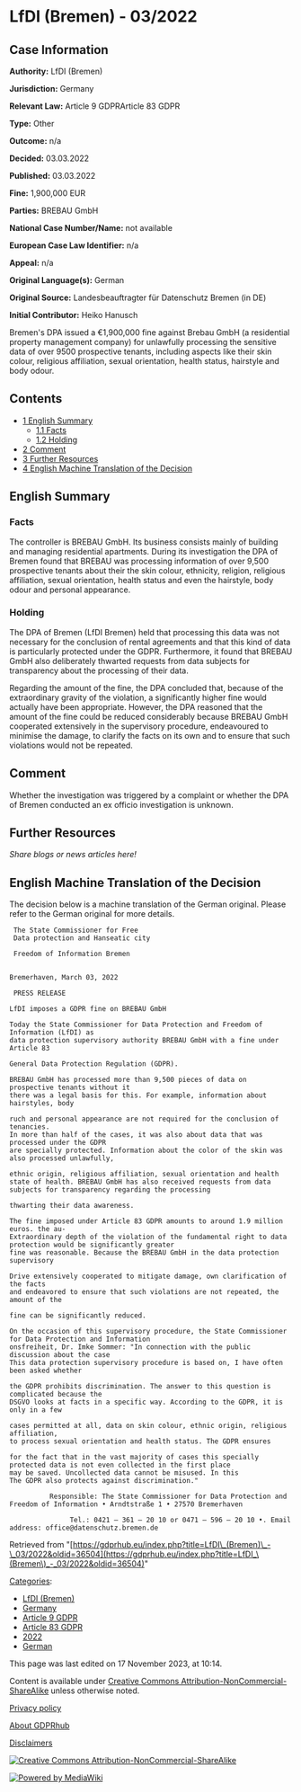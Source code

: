 # LfDI (Bremen) - 03/2022

## Case Information

**Authority:** LfDI (Bremen)

**Jurisdiction:** Germany

**Relevant Law:** Article 9 GDPRArticle 83 GDPR

**Type:** Other

**Outcome:** n/a

**Decided:** 03.03.2022

**Published:** 03.03.2022

**Fine:** 1,900,000 EUR

**Parties:** BREBAU GmbH

**National Case Number/Name:** not available

**European Case Law Identifier:** n/a

**Appeal:** n/a

**Original Language(s):** German

**Original Source:** Landesbeauftragter für Datenschutz Bremen (in DE)

**Initial Contributor:** Heiko Hanusch

Bremen's DPA issued a €1,900,000 fine against Brebau GmbH (a residential property management company) for unlawfully processing the sensitive data of over 9500 prospective tenants, including aspects like their skin colour, religious affiliation, sexual orientation, health status, hairstyle and body odour.

## Contents

*   [1 English Summary](#English_Summary)
    *   [1.1 Facts](#Facts)
    *   [1.2 Holding](#Holding)
*   [2 Comment](#Comment)
*   [3 Further Resources](#Further_Resources)
*   [4 English Machine Translation of the Decision](#English_Machine_Translation_of_the_Decision)

## English Summary

### Facts

The controller is BREBAU GmbH. Its business consists mainly of building and managing residential apartments. During its investigation the DPA of Bremen found that BREBAU was processing information of over 9,500 prospective tenants about their the skin colour, ethnicity, religion, religious affiliation, sexual orientation, health status and even the hairstyle, body odour and personal appearance.

### Holding

The DPA of Bremen (LfDI Bremen) held that processing this data was not necessary for the conclusion of rental agreements and that this kind of data is particularly protected under the GDPR. Furthermore, it found that BREBAU GmbH also deliberately thwarted requests from data subjects for transparency about the processing of their data.

Regarding the amount of the fine, the DPA concluded that, because of the extraordinary gravity of the violation, a significantly higher fine would actually have been appropriate. However, the DPA reasoned that the amount of the fine could be reduced considerably because BREBAU GmbH cooperated extensively in the supervisory procedure, endeavoured to minimise the damage, to clarify the facts on its own and to ensure that such violations would not be repeated.

## Comment

Whether the investigation was triggered by a complaint or whether the DPA of Bremen conducted an ex officio investigation is unknown.

## Further Resources

_Share blogs or news articles here!_

## English Machine Translation of the Decision

The decision below is a machine translation of the German original. Please refer to the German original for more details.

```
 The State Commissioner for Free
 Data protection and Hanseatic city

 Freedom of Information Bremen

                                                                         Bremerhaven, March 03, 2022

 PRESS RELEASE

LfDI imposes a GDPR fine on BREBAU GmbH

Today the State Commissioner for Data Protection and Freedom of Information (LfDI) as
data protection supervisory authority BREBAU GmbH with a fine under Article 83

General Data Protection Regulation (GDPR).

BREBAU GmbH has processed more than 9,500 pieces of data on prospective tenants without it
there was a legal basis for this. For example, information about hairstyles, body

ruch and personal appearance are not required for the conclusion of tenancies.
In more than half of the cases, it was also about data that was processed under the GDPR
are specially protected. Information about the color of the skin was also processed unlawfully,

ethnic origin, religious affiliation, sexual orientation and health
state of health. BREBAU GmbH has also received requests from data subjects for transparency regarding the processing

thwarting their data awareness.

The fine imposed under Article 83 GDPR amounts to around 1.9 million euros. the au-
Extraordinary depth of the violation of the fundamental right to data protection would be significantly greater
fine was reasonable. Because the BREBAU GmbH in the data protection supervisory

Drive extensively cooperated to mitigate damage, own clarification of the facts
and endeavored to ensure that such violations are not repeated, the amount of the

fine can be significantly reduced.

On the occasion of this supervisory procedure, the State Commissioner for Data Protection and Information
onsfreiheit, Dr. Imke Sommer: "In connection with the public discussion about the case
This data protection supervisory procedure is based on, I have often been asked whether

the GDPR prohibits discrimination. The answer to this question is complicated because the
DSGVO looks at facts in a specific way. According to the GDPR, it is only in a few

cases permitted at all, data on skin colour, ethnic origin, religious affiliation,
to process sexual orientation and health status. The GDPR ensures

for the fact that in the vast majority of cases this specially protected data is not even collected in the first place
may be saved. Uncollected data cannot be misused. In this
The GDPR also protects against discrimination."

          Responsible: The State Commissioner for Data Protection and Freedom of Information • Arndtstraße 1 • 27570 Bremerhaven

               Tel.: 0421 – 361 – 20 10 or 0471 – 596 – 20 10 •. Email address: office@datenschutz.bremen.de

```

Retrieved from "[https://gdprhub.eu/index.php?title=LfDI\_(Bremen)\_-\_03/2022&oldid=36504](https://gdprhub.eu/index.php?title=LfDI_\(Bremen\)_-_03/2022&oldid=36504)"

[Categories](/index.php?title=Special:Categories "Special:Categories"):

*   [LfDI (Bremen)](/index.php?title=Category:LfDI_\(Bremen\) "Category:LfDI (Bremen)")
*   [Germany](/index.php?title=Category:Germany "Category:Germany")
*   [Article 9 GDPR](/index.php?title=Category:Article_9_GDPR "Category:Article 9 GDPR")
*   [Article 83 GDPR](/index.php?title=Category:Article_83_GDPR "Category:Article 83 GDPR")
*   [2022](/index.php?title=Category:2022 "Category:2022")
*   [German](/index.php?title=Category:German "Category:German")

This page was last edited on 17 November 2023, at 10:14.

Content is available under [Creative Commons Attribution-NonCommercial-ShareAlike](https://creativecommons.org/licenses/by-nc-sa/4.0/) unless otherwise noted.

[Privacy policy](/index.php?title=GDPRhub:Privacy_policy)

[About GDPRhub](/index.php?title=GDPRhub:About)

[Disclaimers](/index.php?title=GDPRhub:General_disclaimer)

[![Creative Commons Attribution-NonCommercial-ShareAlike](/resources/assets/licenses/cc-by-nc-sa.png)](https://creativecommons.org/licenses/by-nc-sa/4.0/)

[![Powered by MediaWiki](/resources/assets/poweredby_mediawiki_88x31.png)](https://www.mediawiki.org/)